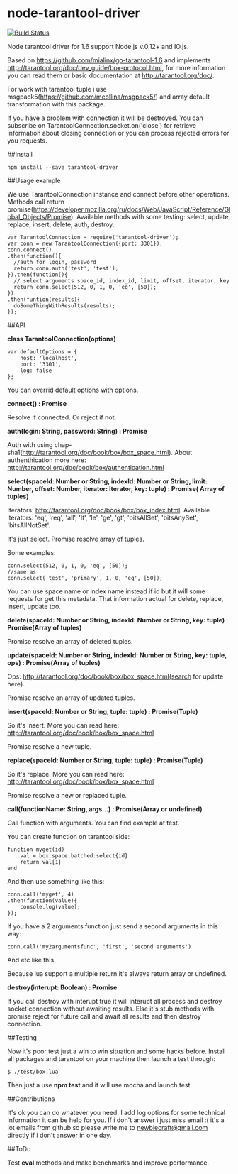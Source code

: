 # node-tarantool-driver

[![Build Status](https://travis-ci.org/KlonD90/node-tarantool-driver.svg)](https://travis-ci.org/KlonD90/node-tarantool-driver)

Node tarantool driver for 1.6 support Node.js v.0.12+ and IO.js.

Based on https://github.com/mialinx/go-tarantool-1.6 and implements http://tarantool.org/doc/dev_guide/box-protocol.html, for more information you can read them or basic documentation at http://tarantool.org/doc/.

For work with tarantool tuple i use msgpack5(https://github.com/mcollina/msgpack5/) and array default transformation with this package.

If you have a problem with connection it will be destroyed. You can subscribe on TarantoolConnection.socket.on('close') for retrieve information about closing connection or you can process rejected errors for you requests.

##Install

```
npm install --save tarantool-driver
```

##Usage example

We use TarantoolConnection instance and connect before other operations. Methods call return promise(https://developer.mozilla.org/ru/docs/Web/JavaScript/Reference/Global_Objects/Promise). Available methods with some testing: select, update, replace, insert, delete, auth, destroy.
```
var TarantoolConnection = require('tarantool-driver');
var conn = new TarantoolConnection({port: 3301});
conn.connect()
.then(function(){
  //auth for login, password
  return conn.auth('test', 'test');
}).then(function(){
  // select arguments space_id, index_id, limit, offset, iterator, key
  return conn.select(512, 0, 1, 0, 'eq', [50]);
})
.then(funtion(results){
  doSomeThingWithResults(results);
});
```

##API

**class TarantoolConnection(options)**
```
var defaultOptions = {
    host: 'localhost',
    port: '3301',
    log: false
};
```
You can overrid default options with options.

**connect() : Promise**

Resolve if connected. Or reject if not.

**auth(login: String, password: String) : Promise**

Auth with using chap-sha1(http://tarantool.org/doc/book/box/box_space.html). About authenthication more here: http://tarantool.org/doc/book/box/authentication.html

**select(spaceId: Number or String, indexId: Number or String, limit: Number, offset: Number, iterator: Iterator,  key: tuple) : Promise( Array of tuples)**

Iterators: http://tarantool.org/doc/book/box/box_index.html. Available iterators: 'eq', 'req', 'all', 'lt', 'le', 'ge', 'gt', 'bitsAllSet', 'bitsAnySet', 'bitsAllNotSet'.

It's just select. Promise resolve array of tuples.

Some examples: 

```
conn.select(512, 0, 1, 0, 'eq', [50]);
//same as
conn.select('test', 'primary', 1, 0, 'eq', [50]);
```

You can use space name or index name instead if id but it will some requests for get this metadata. That information actual for delete, replace, insert, update too.

**delete(spaceId: Number or String, indexId: Number or String, key: tuple) : Promise(Array of tuples)**

Promise resolve an array of deleted tuples.

**update(spaceId: Number or String, indexId: Number or String, key: tuple, ops) : Promise(Array of tuples)**

Ops: http://tarantool.org/doc/book/box/box_space.html(search for update here).

Promise resolve an array of updated tuples.

**insert(spaceId: Number or String, tuple: tuple) : Promise(Tuple)**

So it's insert. More you can read here: http://tarantool.org/doc/book/box/box_space.html

Promise resolve a new tuple.


**replace(spaceId: Number or String, tuple: tuple) : Promise(Tuple)**

So it's replace. More you can read here: http://tarantool.org/doc/book/box/box_space.html

Promise resolve a new or replaced tuple.

**call(functionName: String, args...) : Promise(Array or undefined)**

Call function with arguments. You can find example at test.

You can create function on tarantool side: 
```
function myget(id)
    val = box.space.batched:select{id}
    return val[1]
end
```

And then use something like this:
```
conn.call('myget', 4)
.then(function(value){
    console.log(value);
});
```

If you have a 2 arguments function just send a second arguments in this way:
```
conn.call('my2argumentsfunc', 'first', 'second arguments')
```
And etc like this.

Because lua support a multiple return it's always return array or undefined.

**destroy(interupt: Boolean) : Promise**

If you call destroy with interupt true it will interupt all process and destroy socket connection without awaiting results. Else it's stub methods with promise reject for future call and await all results and then destroy connection.

##Testing

Now it's poor test just a win to win situation and some hacks before. Install all packages and tarantool on your machine then launch a test through:
```
$ ./test/box.lua
```

Then just a use **npm test** and it will use mocha and launch test.

##Contributions

It's ok you can do whatever you need. I add log options for some technical information it can be help for you. If i don't answer i just miss email :( it's a lot emails from github so please write me to newbiecraft@gmail.com directly if i don't answer in one day.

##ToDo

Test **eval** methods and make benchmarks and improve performance.

